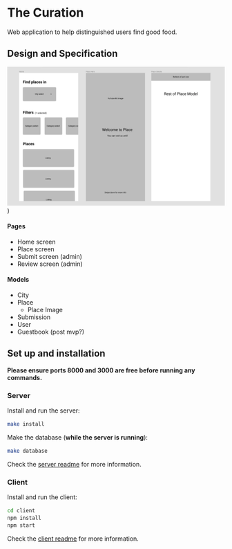 # The Curation

Web application to help distinguished users find good food.

## Design and Specification

![initial design](docs/figma_01.png))

#### Pages

* Home screen
* Place screen
* Submit screen (admin)
* Review screen (admin)

#### Models

* City
* Place
  * Place Image
* Submission
* User
* Guestbook (post mvp?)


## Set up and installation

**Please ensure ports 8000 and 3000 are free before running any commands.**

### Server

Install and run the server:

```bash
make install
```

Make the database (**while the server is running**):

```bash
make database
```

Check the [server readme](server/README.md) for more information.

### Client

Install and run the client:

```bash
cd client
npm install
npm start
```

Check the [client readme](client/README.md) for more information.


